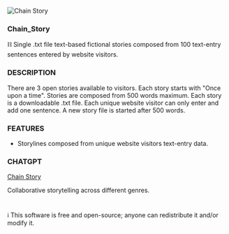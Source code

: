 ![Chain Story](https://github.com/sourceduty/Chain_Story/assets/123030236/5aade2d7-0c80-4ea0-841c-498c6e8be9b3)

### Chain_Story
⛓️ Single .txt file text-based fictional stories composed from 100 text-entry sentences entered by website visitors.

### DESCRIPTION

There are 3 open stories available to visitors. Each story starts with "Once upon a time". Stories are composed from 500 words maximum. Each story is a downloadable .txt file. Each unique website visitor can only enter and add one sentence. A new story file is started after 500 words.

### FEATURES 

- Storylines composed from unique website visitors text-entry data.

### CHATGPT

[Chain Story](https://chat.openai.com/g/g-azMoj9cY6-chain-story)

Collaborative storytelling across different genres.

#

ℹ️ This software is free and open-source; anyone can redistribute it and/or modify it.
